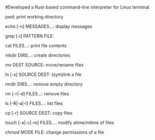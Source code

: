 #Developed a Rust-based command-line interpreter for Linux terminal.

pwd: print working directory

echo [-n] MESSAGES...: display messages

grep [-i] PATTERN FILE:

cat FILES...: print file contents

mkdir DIRS...: create directories

mv DEST SOURCE: move/rename files

ln [-s] SOURCE DEST: (sym)link a file

rmdir DIRS...: remove empty directory

rm [-r|-d] FILES...: remove files

ls [-R|-a|-l] FILES...: list files

cp [-r] SOURCE DEST: copy files

touch [-a|-c|-m] FILES...: modify atime/mtime of files

chmod MODE FILE: change permissions of a file


